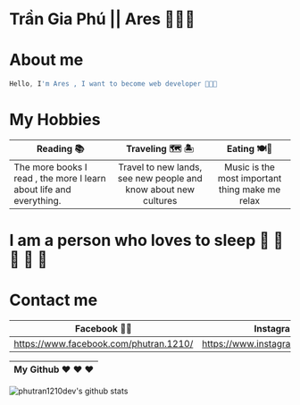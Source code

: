 
# Trần Gia Phú || Ares :black_heart::black_heart::black_heart:

# About me

```javascript
Hello, I'm Ares , I want to become web developer 🖤🖤🖤
```

# My Hobbies

| Reading :books: | Traveling :world_map: :desert_island: | Eating :plate_with_cutlery::chopsticks:|
| --------------- | :-----------------------------------: | :------------------------------------: |
| The more books I read , the more I learn about life and everything. | Travel to new lands, see new people and know about new cultures | Music is the most important thing make me relax | :honey_pot: :crab: 	:lobster: :green_salad: :hotdog: :hamburger:	:meat_on_bone: :poultry_leg: |

# I am a person who loves to sleep 	:rofl:	:rofl:	:rofl:	:rofl:	:rofl:

# Contact me

| Facebook :black_heart::black_heart: |Instagram :heart::heart: | Gmail :love_letter:|
| :------------------------------------: | :------------------------------------: | :-----------------------: |
| https://www.facebook.com/phutran.1210/ | https://www.instagram.com/phutr1210/   |  phutran1210.dev@gmail.com |

My Github :heart:	:heart:	:heart: |
------------ | 
![phutran1210dev's github stats](https://github-readme-stats.vercel.app/api?username=phutran1210dev&show_icons=true&theme=radical)
